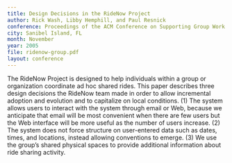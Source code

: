 ```yaml
---
title: Design Decisions in the RideNow Project
author: Rick Wash, Libby Hemphill, and Paul Resnick
conference: Proceedings of the ACM Conference on Supporting Group Work (GROUP)
city: Sanibel Island, FL
month: November
year: 2005
file: ridenow-group.pdf
layout: conference
---
```


The RideNow Project is designed to help individuals within a group or organization coordinate ad hoc shared rides. This
paper describes three design decisions the RideNow team made in order to allow incremental adoption and evolution and to
capitalize on local conditions. (1) The system allows users to interact with the system through email or Web, because we
anticipate that email will be most convenient when there are few users but the Web interface will be more useful as the
number of users increase. (2) The system does not force structure on user-entered data such as dates, times, and
locations, instead allowing conventions to emerge. (3) We use the group’s shared physical spaces to provide additional
information about ride sharing activity.

